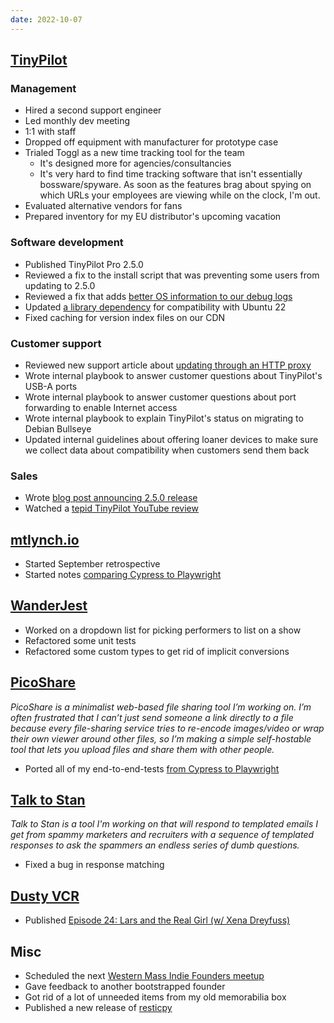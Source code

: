 ```yaml
---
date: 2022-10-07
---
```


## [TinyPilot](https://tinypilotkvm.com)

### Management

- Hired a second support engineer
- Led monthly dev meeting
- 1:1 with staff
- Dropped off equipment with manufacturer for prototype case
- Trialed Toggl as a new time tracking tool for the team
  - It's designed more for agencies/consultancies
  - It's very hard to find time tracking software that isn't essentially bossware/spyware. As soon as the features brag about spying on which URLs your employees are viewing while on the clock, I'm out.
- Evaluated alternative vendors for fans
- Prepared inventory for my EU distributor's upcoming vacation

### Software development

- Published TinyPilot Pro 2.5.0
- Reviewed a fix to the install script that was preventing some users from updating to 2.5.0
- Reviewed a fix that adds [better OS information to our debug logs](https://github.com/tiny-pilot/ansible-role-tinypilot/pull/227)
- Updated [a library dependency](https://github.com/tiny-pilot/tinypilot/pull/1132) for compatibility with Ubuntu 22
- Fixed caching for version index files on our CDN

### Customer support

- Reviewed new support article about [updating through an HTTP proxy](https://tinypilotkvm.com/faq/set-http-proxy)
- Wrote internal playbook to answer customer questions about TinyPilot's USB-A ports
- Wrote internal playbook to answer customer questions about port forwarding to enable Internet access
- Wrote internal playbook to explain TinyPilot's status on migrating to Debian Bullseye
- Updated internal guidelines about offering loaner devices to make sure we collect data about compatibility when customers send them back

### Sales

- Wrote [blog post announcing 2.5.0 release](https://tinypilotkvm.com/pro/changes#250)
- Watched a [tepid TinyPilot YouTube review](https://www.youtube.com/watch?v=yaBFjescHBo)

## [mtlynch.io](https://mtlynch.io)

- Started September retrospective
- Started notes [comparing Cypress to Playwright](https://github.com/mtlynch/mtlynch.io/pull/974)

## [WanderJest](https://wanderjest.com)

- Worked on a dropdown list for picking performers to list on a show
- Refactored some unit tests
- Refactored some custom types to get rid of implicit conversions

## [PicoShare](https://pico.rocks)

_PicoShare is a minimalist web-based file sharing tool I’m working on. I’m often frustrated that I can’t just send someone a link directly to a file because every file-sharing service tries to re-encode images/video or wrap their own viewer around other files, so I’m making a simple self-hostable tool that lets you upload files and share them with other people._

- Ported all of my end-to-end-tests [from Cypress to Playwright](https://github.com/mtlynch/picoshare/pull/340)

## [Talk to Stan](https://talktostan.com)

_Talk to Stan is a tool I'm working on that will respond to templated emails I get from spammy marketers and recruiters with a sequence of templated responses to ask the spammers an endless series of dumb questions._

- Fixed a bug in response matching

## [Dusty VCR](https://dustyvcr.com)

- Published [Episode 24: Lars and the Real Girl (w/ Xena Dreyfuss)](https://dustyvcr.com/24-lars-and-the-real-girl/)

## Misc

- Scheduled the next [Western Mass Indie Founders meetup](https://www.meetup.com/nerdsummit/events/288864068/)
- Gave feedback to another bootstrapped founder
- Got rid of a lot of unneeded items from my old memorabilia box
- Published a new release of [resticpy](https://github.com/mtlynch/resticpy)
